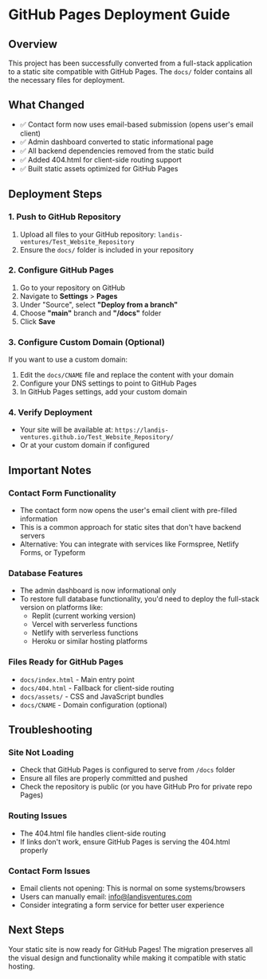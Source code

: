 # GitHub Pages Deployment Guide

## Overview
This project has been successfully converted from a full-stack application to a static site compatible with GitHub Pages. The `docs/` folder contains all the necessary files for deployment.

## What Changed
- ✅ Contact form now uses email-based submission (opens user's email client)
- ✅ Admin dashboard converted to static informational page
- ✅ All backend dependencies removed from the static build
- ✅ Added 404.html for client-side routing support
- ✅ Built static assets optimized for GitHub Pages

## Deployment Steps

### 1. Push to GitHub Repository
1. Upload all files to your GitHub repository: `landis-ventures/Test_Website_Repository`
2. Ensure the `docs/` folder is included in your repository

### 2. Configure GitHub Pages
1. Go to your repository on GitHub
2. Navigate to **Settings** > **Pages**
3. Under "Source", select **"Deploy from a branch"**
4. Choose **"main"** branch and **"/docs"** folder
5. Click **Save**

### 3. Configure Custom Domain (Optional)
If you want to use a custom domain:
1. Edit the `docs/CNAME` file and replace the content with your domain
2. Configure your DNS settings to point to GitHub Pages
3. In GitHub Pages settings, add your custom domain

### 4. Verify Deployment
- Your site will be available at: `https://landis-ventures.github.io/Test_Website_Repository/`
- Or at your custom domain if configured

## Important Notes

### Contact Form Functionality
- The contact form now opens the user's email client with pre-filled information
- This is a common approach for static sites that don't have backend servers
- Alternative: You can integrate with services like Formspree, Netlify Forms, or Typeform

### Database Features
- The admin dashboard is now informational only
- To restore full database functionality, you'd need to deploy the full-stack version on platforms like:
  - Replit (current working version)
  - Vercel with serverless functions
  - Netlify with serverless functions
  - Heroku or similar hosting platforms

### Files Ready for GitHub Pages
- `docs/index.html` - Main entry point
- `docs/404.html` - Fallback for client-side routing
- `docs/assets/` - CSS and JavaScript bundles
- `docs/CNAME` - Domain configuration (optional)

## Troubleshooting

### Site Not Loading
- Check that GitHub Pages is configured to serve from `/docs` folder
- Ensure all files are properly committed and pushed
- Check the repository is public (or you have GitHub Pro for private repo Pages)

### Routing Issues
- The 404.html file handles client-side routing
- If links don't work, ensure GitHub Pages is serving the 404.html properly

### Contact Form Issues
- Email clients not opening: This is normal on some systems/browsers
- Users can manually email: info@landisventures.com
- Consider integrating a form service for better user experience

## Next Steps
Your static site is now ready for GitHub Pages! The migration preserves all the visual design and functionality while making it compatible with static hosting.